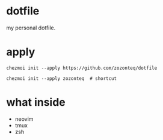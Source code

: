 # dotfile
my personal dotfile.

# apply
```shell
chezmoi init --apply https://github.com/zozonteq/dotfile

chezmoi init --apply zozonteq  # shortcut
```
# what inside
- neovim
- tmux
- zsh

